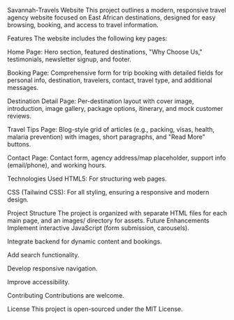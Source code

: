 Savannah-Travels Website
This project outlines a modern, responsive travel agency website focused on East African destinations, designed for easy browsing, booking, and access to travel information.

Features
The website includes the following key pages:

Home Page: Hero section, featured destinations, "Why Choose Us," testimonials, newsletter signup, and footer.

Booking Page: Comprehensive form for trip booking with detailed fields for personal info, destination, travelers, contact, travel type, and additional messages.

Destination Detail Page: Per-destination layout with cover image, introduction, image gallery, package options, itinerary, and mock customer reviews.

Travel Tips Page: Blog-style grid of articles (e.g., packing, visas, health, malaria prevention) with images, short paragraphs, and "Read More" buttons.

Contact Page: Contact form, agency address/map placeholder, support info (email/phone), and working hours.

Technologies Used
HTML5: For structuring web pages.

CSS (Tailwind CSS): For all styling, ensuring a responsive and modern design.

Project Structure
The project is organized with separate HTML files for each main page, and an images/ directory for assets.
Future Enhancements
Implement interactive JavaScript (form submission, carousels).

Integrate backend for dynamic content and bookings.

Add search functionality.

Develop responsive navigation.

Improve accessibility.

Contributing
Contributions are welcome.

License
This project is open-sourced under the MIT License.
